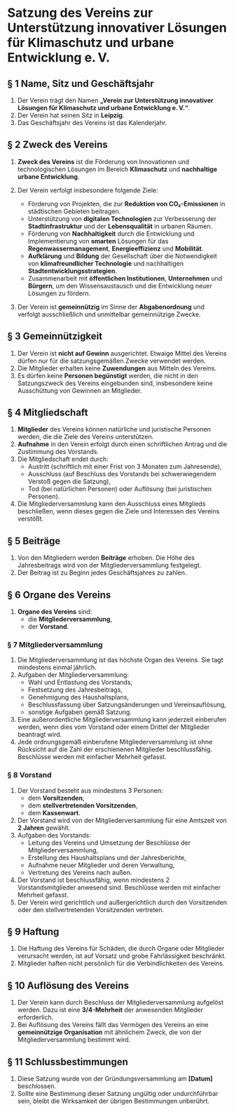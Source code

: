 # Satzung des Vereins zur Unterstützung innovativer Lösungen für Klimaschutz und urbane Entwicklung e. V.

## § 1 Name, Sitz und Geschäftsjahr

1. Der Verein trägt den Namen **„Verein zur Unterstützung innovativer Lösungen für Klimaschutz und urbane Entwicklung e. V.“**.
2. Der Verein hat seinen Sitz in **Leipzig**.
3. Das Geschäftsjahr des Vereins ist das Kalenderjahr.

## § 2 Zweck des Vereins

1. **Zweck des Vereins** ist die Förderung von Innovationen und technologischen Lösungen im Bereich **Klimaschutz** und **nachhaltige urbane Entwicklung**.

2. Der Verein verfolgt insbesondere folgende Ziele:
   - Förderung von Projekten, die zur **Reduktion von CO₂-Emissionen** in städtischen Gebieten beitragen.
   - Unterstützung von **digitalen Technologien** zur Verbesserung der **Stadtinfrastruktur** und der **Lebensqualität** in urbanen Räumen.
   - Förderung von **Nachhaltigkeit** durch die Entwicklung und Implementierung von **smarten** Lösungen für das **Regenwassermanagement**, **Energieeffizienz** und **Mobilität**.
   - **Aufklärung** und **Bildung** der Gesellschaft über die Notwendigkeit von **klimafreundlicher Technologie** und nachhaltigen **Stadtentwicklungsstrategien**.
   - Zusammenarbeit mit **öffentlichen Institutionen**, **Unternehmen** und **Bürgern**, um den Wissensaustausch und die Entwicklung neuer Lösungen zu fördern.

3. Der Verein ist **gemeinnützig** im Sinne der **Abgabenordnung** und verfolgt ausschließlich und unmittelbar gemeinnützige Zwecke.

## § 3 Gemeinnützigkeit

1. Der Verein ist **nicht auf Gewinn** ausgerichtet. Etwaige Mittel des Vereins dürfen nur für die satzungsgemäßen Zwecke verwendet werden.
2. Die Mitglieder erhalten keine **Zuwendungen** aus Mitteln des Vereins.
3. Es dürfen keine **Personen begünstigt** werden, die nicht in den Satzungszweck des Vereins eingebunden sind, insbesondere keine Ausschüttung von Gewinnen an Mitglieder.

## § 4 Mitgliedschaft

1. **Mitglieder** des Vereins können natürliche und juristische Personen werden, die die Ziele des Vereins unterstützen.
2. **Aufnahme** in den Verein erfolgt durch einen schriftlichen Antrag und die Zustimmung des Vorstands.
3. Die Mitgliedschaft endet durch:
   - Austritt (schriftlich mit einer Frist von 3 Monaten zum Jahresende), 
   - Ausschluss (auf Beschluss des Vorstands bei schwerwiegendem Verstoß gegen die Satzung), 
   - Tod (bei natürlichen Personen) oder Auflösung (bei juristischen Personen).
4. Die Mitgliederversammlung kann den Ausschluss eines Mitglieds beschließen, wenn dieses gegen die Ziele und Interessen des Vereins verstößt.

## § 5 Beiträge

1. Von den Mitgliedern werden **Beiträge** erhoben. Die Höhe des Jahresbeitrags wird von der Mitgliederversammlung festgelegt.
2. Der Beitrag ist zu Beginn jedes Geschäftsjahres zu zahlen.

## § 6 Organe des Vereins

1. **Organe des Vereins** sind:
   - die **Mitgliederversammlung**, 
   - der **Vorstand**.

### § 7 Mitgliederversammlung

1. Die Mitgliederversammlung ist das höchste Organ des Vereins. Sie tagt mindestens einmal jährlich.
2. Aufgaben der Mitgliederversammlung:
   - Wahl und Entlastung des Vorstands, 
   - Festsetzung des Jahresbeitrags, 
   - Genehmigung des Haushaltsplans, 
   - Beschlussfassung über Satzungsänderungen und Vereinsauflösung, 
   - sonstige Aufgaben gemäß Satzung.
3. Eine außerordentliche Mitgliederversammlung kann jederzeit einberufen werden, wenn dies vom Vorstand oder einem Drittel der Mitglieder beantragt wird.
4. Jede ordnungsgemäß einberufene Mitgliederversammlung ist ohne Rücksicht auf die Zahl der erschienenen Mitglieder beschlussfähig. Beschlüsse werden mit einfacher Mehrheit gefasst.

### § 8 Vorstand

1. Der Vorstand besteht aus mindestens 3 Personen:
   - dem **Vorsitzenden**, 
   - dem **stellvertretenden Vorsitzenden**, 
   - dem **Kassenwart**.
2. Der Vorstand wird von der Mitgliederversammlung für eine Amtszeit von **2 Jahren** gewählt.
3. Aufgaben des Vorstands:
   - Leitung des Vereins und Umsetzung der Beschlüsse der Mitgliederversammlung, 
   - Erstellung des Haushaltsplans und der Jahresberichte, 
   - Aufnahme neuer Mitglieder und deren Verwaltung, 
   - Vertretung des Vereins nach außen.
4. Der Vorstand ist beschlussfähig, wenn mindestens 2 Vorstandsmitglieder anwesend sind. Beschlüsse werden mit einfacher Mehrheit gefasst.
5. Der Verein wird gerichtlich und außergerichtlich durch den Vorsitzenden oder den stellvertretenden Vorsitzenden vertreten.

## § 9 Haftung

1. Die Haftung des Vereins für Schäden, die durch Organe oder Mitglieder verursacht werden, ist auf Vorsatz und grobe Fahrlässigkeit beschränkt.
2. Mitglieder haften nicht persönlich für die Verbindlichkeiten des Vereins.

## § 10 Auflösung des Vereins

1. Der Verein kann durch Beschluss der Mitgliederversammlung aufgelöst werden. Dazu ist eine **3/4-Mehrheit** der anwesenden Mitglieder erforderlich.
2. Bei Auflösung des Vereins fällt das Vermögen des Vereins an eine **gemeinnützige Organisation** mit ähnlichem Zweck, die von der Mitgliederversammlung bestimmt wird.

## § 11 Schlussbestimmungen

1. Diese Satzung wurde von der Gründungsversammlung am **[Datum]** beschlossen.
2. Sollte eine Bestimmung dieser Satzung ungültig oder undurchführbar sein, bleibt die Wirksamkeit der übrigen Bestimmungen unberührt.
